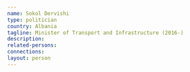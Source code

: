```yaml
---
name: Sokol Dervishi
type: politician
country: Albania
tagline: Minister of Transport and Infrastructure (2016-)
description:
related-persons:
connections:
layout: person
---
```

